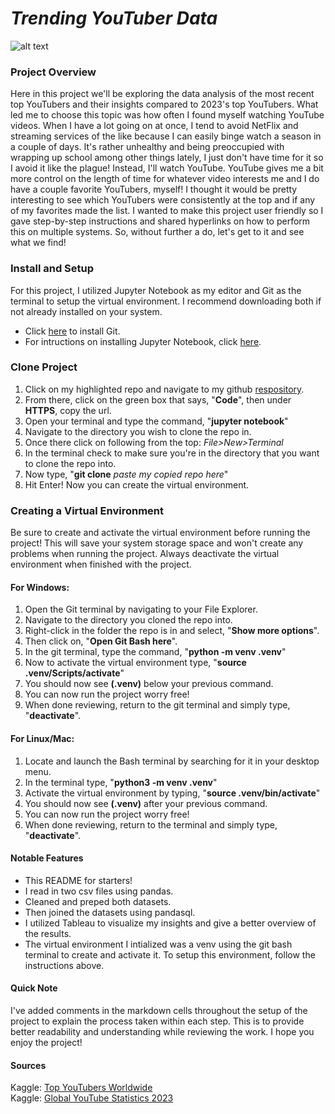 # *Trending YouTuber Data*
![alt text](https://images.pexels.com/photos/3227986/pexels-photo-3227986.jpeg)
### Project Overview
Here in this project we'll be exploring the data analysis of the most recent top YouTubers and their insights compared to 2023's top YouTubers. What led me to choose this topic was how often I found myself watching YouTube videos. When I have a lot going on at once, I tend to avoid NetFlix and streaming services of the like because I can easily binge watch a season in a couple of days. It's rather unhealthy and being preoccupied with wrapping up school among other things lately, I just don't have time for it so I avoid it like the plague! Instead, I'll watch YouTube. YouTube gives me a bit more control on the length of time for whatever video interests me and I do have a couple favorite YouTubers, myself! I thought it would be pretty interesting to see which YouTubers were consistently at the top and if any of my favorites made the list. I wanted to make this project user friendly so I gave step-by-step instructions and shared hyperlinks on how to perform this on multiple systems. So, without further a do, let's get to it and see what we find! <br>
### Install and Setup
For this project, I utilized Jupyter Notebook as my editor and Git as the terminal to setup the virtual environment. I recommend downloading both if not already installed on your system. 
* Click [here](https://github.com/git-guides/install-git) to install Git.
* For intructions on installing Jupyter Notebook, click [here](https://docs.jupyter.org/en/latest/install/notebook-classic.html). <br>
### Clone Project
1. Click on my highlighted repo and navigate to my github [respository](https://github.com/metguy/trending-youtube-videos).
2. From there, click on the green box that says, "**Code**", then under **HTTPS**, copy the url.
3. Open your terminal and type the command, "**jupyter notebook**"
4. Navigate to the directory you wish to clone the repo in.
5. Once there click on following from the top: *File>New>Terminal*
6. In the terminal check to make sure you're in the directory that you want to clone the repo into.
7. Now type, "**git clone** *paste my copied repo here*"
8. Hit Enter! Now you can create the virtual environment.
### Creating a Virtual Environment
Be sure to create and activate the virtual environment before running the project! This will save your system storage space and won't create any problems when running the project. Always deactivate the virtual environment when finished with the project.
#### For Windows:
1. Open the Git terminal by navigating to your File Explorer.
2. Navigate to the directory you cloned the repo into.
3. Right-click in the folder the repo is in and select, "**Show more options**".
4. Then click on, "**Open Git Bash here**".
5. In the git terminal, type the command, "**python -m venv .venv**"
6. Now to activate the virtual environment type, "**source .venv/Scripts/activate**"
7. You should now see **(.venv)** below your previous command.
8. You can now run the project worry free!
9. When done reviewing, return to the git terminal and simply type, "**deactivate**". <br>
#### For Linux/Mac:
1. Locate and launch the Bash terminal by searching for it in your desktop menu.
2. In the terminal type, "**python3 -m venv .venv**"
3. Activate the virtual environment by typing, "**source .venv/bin/activate**"
4. You should now see **(.venv)** after your previous command.
5. You can now run the project worry free!
6. When done reviewing, return to the terminal and simply type, "**deactivate**". <br>
#### Notable Features
* This README for starters!
* I read in two csv files using pandas.
* Cleaned and preped both datasets.
* Then joined the datasets using pandasql.
* I utilized Tableau to visualize my insights and give a better overview of the results.
* The virtual environment I intialized was a venv using the git bash terminal to create and activate it. To setup this environment, follow the instructions above. <br>
#### Quick Note
I've added comments in the markdown cells throughout the setup of the project to explain the process taken within each step. This is to provide better readability and understanding while reviewing the work. I hope you enjoy the project!
#### Sources
Kaggle: [Top YouTubers Worldwide](https://www.kaggle.com/datasets/shiivvvaam/top-youtuber-worldwide) <br>
Kaggle: [Global YouTube Statistics 2023](https://www.kaggle.com/datasets/nelgiriyewithana/global-youtube-statistics-2023)